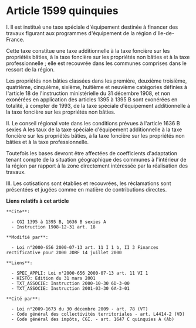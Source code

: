 # Article 1599 quinquies

I. Il est institué une taxe spéciale d'équipement destinée à financer des travaux figurant aux programmes d'équipement de la
région d'Ile-de-France.

Cette taxe constitue une taxe additionnelle à la taxe foncière sur les propriétés bâties, à la taxe foncière sur les
propriétés non bâties et à la taxe professionnelle ; elle est recouvrée dans les communes comprises dans le ressort de la
région.

Les propriétés non bâties classées dans les première, deuxième troisième, quatrième, cinquième, sixième, huitième et neuvième
catégories définies à l'article 18 de l'instruction ministérielle du 31 décembre 1908, et non exonérées en application des
articles 1395 à 1395 B sont exonérées en totalité, à compter de 1993, de la taxe spéciale d'équipement additionnelle à la
taxe foncière sur les propriétés non bâties.

II. Le conseil régional vote dans les conditions prévues à l'article 1636 B sexies A les taux de la taxe spéciale
d'équipement additionnelle à la taxe foncière sur les propriétés bâties, à la taxe foncière sur les propriétés non bâties et
à la taxe professionnelle.

Toutefois les bases devront être affectées de coefficients d'adaptation tenant compte de la situation géographique des
communes à l'intérieur de la région par rapport à la zone directement intéressée par la réalisation des travaux.

III. Les cotisations sont établies et recouvrées, les réclamations sont présentées et jugées comme en matière de
contributions directes.

**Liens relatifs à cet article**

	**Cite**:

	  - CGI 1395 à 1395 B, 1636 B sexies A
	  - Instruction 1908-12-31 art. 18

	**Modifié par**:

	  - Loi n°2000-656 2000-07-13 art. 11 I 1 b, II 3 Finances rectificative pour 2000 JORF 14 juillet 2000

	**Liens**:

	  - SPEC_APPLI: Loi n°2000-656 2000-07-13 art. 11 VI 1
	  - HISTO: Edition du 31 mars 2001
	  - TXT_ASSOCIE: Instruction 2000-10-30 6D-3-00
	  - TXT_ASSOCIE: Instruction 2001-03-30 6A-3-01

	**Cité par**:

	  - Loi n°2009-1673 du 30 décembre 2009 - art. 78 (VT)
	  - Code général des collectivités territoriales - art. L4414-2 (VD)
	  - Code général des impôts, CGI. - art. 1647 C quinquies A (Ab)

